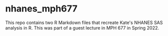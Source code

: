 # nhanes_mph677

This repo contains two R Markdown files that recreate Kate's NHANES SAS analysis in R. This was part of a guest lecture in MPH 677 in Spring 2022.